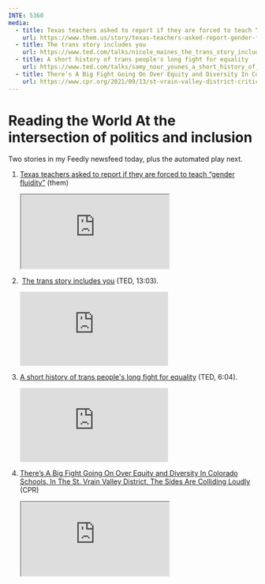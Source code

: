 ```yaml
---
INTE: 5360
media:
  - title: Texas teachers asked to report if they are forced to teach “gender fluidity”
    url: https://www.them.us/story/texas-teachers-asked-report-gender-fluidity-critical-race-theory
  - title: The trans story includes you
    url: https://www.ted.com/talks/nicole_maines_the_trans_story_includes_you
  - title: A short history of trans people's long fight for equality
    url: https://www.ted.com/talks/samy_nour_younes_a_short_history_of_trans_people_s_long_fight_for_equality
  - title: There’s A Big Fight Going On Over Equity and Diversity In Colorado Schools. In The St. Vrain Valley District, The Sides Are Colliding Loudly
    url: https://www.cpr.org/2021/09/13/st-vrain-valley-district-critical-race-theory-colorado-schools-in-the/
---
```


# Reading the World At the intersection of politics and inclusion

Two stories in my Feedly newsfeed today, plus the automated play next.

1.  [Texas teachers asked to report if they are forced to teach “gender fluidity”](https://www.them.us/story/texas-teachers-asked-report-gender-fluidity-critical-race-theory) (them)

    <div class="aspect-ratio aspect-ratio--16-9">
      <iframe class="aspect-ratio--content" src="https://www.them.us/story/texas-teachers-asked-report-gender-fluidity-critical-race-theory"></iframe>
    </div>

2.  [The trans story includes you](https://www.ted.com/talks/nicole_maines_the_trans_story_includes_you) (TED, 13:03).

    <div class="aspect-ratio aspect-ratio--16-9">
      <iframe class="aspect-ratio--content" src="https://embed.ted.com/talks/nicole_maines_the_trans_story_includes_you" title="TED video player" frameborder="0" allow="accelerometer; autoplay; clipboard-write; encrypted-media; gyroscope; picture-in-picture" allowfullscreen></iframe>
    </div>

3.  [A short history of trans people's long fight for equality](https://www.ted.com/talks/samy_nour_younes_a_short_history_of_trans_people_s_long_fight_for_equality) (TED, 6:04).

    <div class="aspect-ratio aspect-ratio--16-9">
      <iframe class="aspect-ratio--content" src="https://embed.ted.com/talks/samy_nour_younes_a_short_history_of_trans_people_s_long_fight_for_equality" title="TED video player" frameborder="0" allow="accelerometer; autoplay; clipboard-write; encrypted-media; gyroscope; picture-in-picture" allowfullscreen></iframe>
    </div>


4. [There’s A Big Fight Going On Over Equity and Diversity In Colorado Schools. In The St. Vrain Valley District, The Sides Are Colliding Loudly](https://www.cpr.org/2021/09/13/st-vrain-valley-district-critical-race-theory-colorado-schools-in-the/) (CPR)

    <div class="aspect-ratio aspect-ratio--16-9">
      <iframe class="aspect-ratio--content" src="https://www.cpr.org/2021/09/13/st-vrain-valley-district-critical-race-theory-colorado-schools-in-the/"></iframe>
    </div>
